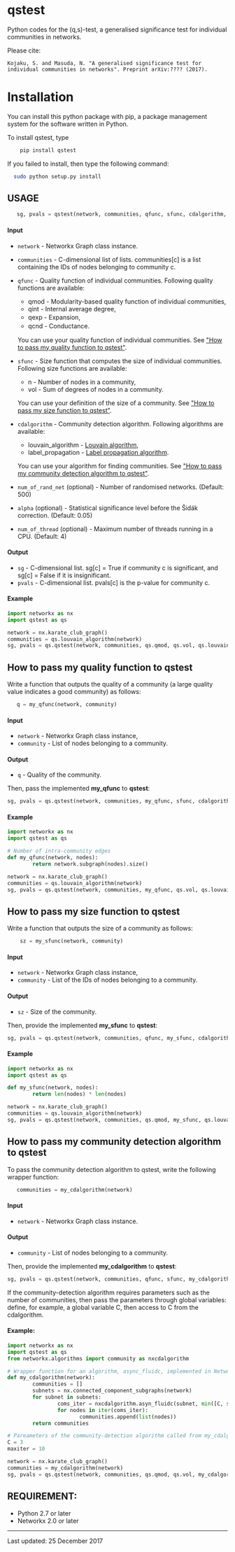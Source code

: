 # qstest
Python codes for the (q,s)-test, a generalised significance test for individual communities in networks. 

Please cite:

    Kojaku, S. and Masuda, N. "A generalised significance test for individual communities in networks". Preprint arXiv:???? (2017).

# Installation
  You can install this python package with pip, a package management system for the software written in Python.
  
  To install qstest, type

```bash 
    pip install qstest
```

  If you failed to install, then type the following command: 
	
  
```bash 
  sudo python setup.py install
```
  

## USAGE
 
 ```python
    sg, pvals = qstest(network, communities, qfunc, sfunc, cdalgorithm, num_of_rand_net = 500, alpha = 0.05, num_of_thread = 2)
 ```
 
#### Input 
* `network` - Networkx Graph class instance.
* `communities` - C-dimensional list of lists. communities[c] is a list containing the IDs of nodes belonging to community c.
* `qfunc` - Quality function of individual communities. Following quality functions are available:
    * qmod - Modularity-based quality function of individual communities, 
    * qint - Internal average degree, 
    * qexp - Expansion,　　
    * qcnd - Conductance.　

  You can use your quality function of individual communities. See ["How to pass my quality function to qstest"](#how-to-pass-my-quality-function-to-qstest).

 * `sfunc`  - Size function that computes the size of individual communities. Following size functions are available:
    * n - Number of nodes in a community, 
    * vol - Sum of degrees of nodes in a community.
    
    You can use your definition of the size of a community. See ["How to pass my size function to qstest"](#how-to-pass-my-size-function-to-qstest).
   
 * `cdalgorithm` - Community detection algorithm. Following algorithms are available:
    * louvain_algorithm - [Louvain algorithm](http://perso.crans.org/aynaud/communities/index.html),
    * label_propagation - [Label propagation algorithm](https://networkx.github.io/documentation/stable/reference/algorithms/generated/networkx.algorithms.community.asyn_lpa.asyn_lpa_communities.html#networkx.algorithms.community.asyn_lpa.asyn_lpa_communities).

    You can use your algorithm for finding communities. See ["How to pass my community detection algorithm to qstest"](#how-to-pass-my-community-detection-algorithm-to-qstest).
 
 * `num_of_rand_net` (optional)  - Number of randomised networks. (Default: 500)
 * `alpha` (optional)  - Statistical significance level before the Šidák correction. (Default: 0.05)
 * `num_of_thread` (optional) - Maximum number of threads running in a CPU. (Default: 4)
  
#### Output
 * `sg` - C-dimensional list. sg[c] = True if community c is significant, and sg[c] = False if it is insignificant. 
 * `pvals` - C-dimensional list. pvals[c] is the p-value for community c. 

#### Example
```python
import networkx as nx
import qstest as qs

network = nx.karate_club_graph()
communities = qs.louvain_algorithm(network)
sg, pvals = qs.qstest(network, communities, qs.qmod, qs.vol, qs.louvain_algorithm)
```

## How to pass my quality function to qstest
Write a function that outputs the quality of a community (a large quality value indicates a good community) as follows:

 ```python
    q = my_qfunc(network, community)
```

#### Input
 * `network` - Networkx Graph class instance, 
 * `community` - List of nodes belonging to a community.

#### Output
  * `q` - Quality of the community.

Then, pass the implemented **my_qfunc** to **qstest**:
```python
sg, pvals = qs.qstest(network, communities, my_qfunc, sfunc, cdalgorithm)
```

#### Example
```python
import networkx as nx
import qstest as qs

# Number of intra-community edges
def my_qfunc(network, nodes):
        return network.subgraph(nodes).size()

network = nx.karate_club_graph()
communities = qs.louvain_algorithm(network)
sg, pvals = qs.qstest(network, communities, my_qfunc, qs.vol, qs.louvain_algorithm)
```

## How to pass my size function to qstest 
Write a function that outputs the size of a community as follows:

```python
    sz = my_sfunc(network, community)
```

#### Input
 * `network` - Networkx Graph class instance, 
 * `community` - List of the IDs of nodes belonging to a community.

#### Output
  * `sz` - Size of the community.

Then, provide the implemented **my_sfunc** to **qstest**:
```python
sg, pvals = qs.qstest(network, communities, qfunc, my_sfunc, cdalgorithm)
```  

#### Example
```python
import networkx as nx
import qstest as qs

def my_sfunc(network, nodes):
        return len(nodes) * len(nodes)

network = nx.karate_club_graph()
communities = qs.louvain_algorithm(network)
sg, pvals = qs.qstest(network, communities, qs.qmod, my_sfunc, qs.louvain_algorithm)
```

## How to pass my community detection algorithm to qstest
To pass the community detection algorithm to qstest, write the following wrapper function:
 
 ```python
    communities = my_cdalgorithm(network)
 ```
    
#### Input 
 * `network` - Networkx Graph class instance. 

#### Output
 * `community` - List of nodes belonging to a community.

Then, provide the implemented **my_cdalgorithm** to **qstest**:
```python
sg, pvals = qs.qstest(network, communities, qfunc, sfunc, my_cdalgorithm)
```  

If the community-detection algorithm requires parameters such as the number of communities, then pass the parameters through global variables: define, for example, a global variable C, then access to C from the cdalgorithm.
  
#### Example:
```python
import networkx as nx
import qstest as qs
from networkx.algorithms import community as nxcdalgorithm

# Wrapper function for an algorithm, async_fluidc, implemented in Networkx 2.0
def my_cdalgorithm(network):
        communities = []
        subnets = nx.connected_component_subgraphs(network)
        for subnet in subnets:
                coms_iter = nxcdalgorithm.asyn_fluidc(subnet, min([C, subnet.order()]), maxiter)
                for nodes in iter(coms_iter):
                       communities.append(list(nodes))
        return communities

# Pareameters of the community-detection algorithm called from my_cdalgorithm
C = 3
maxiter = 10

network = nx.karate_club_graph()
communities = my_cdalgorithm(network)
sg, pvals = qs.qstest(network, communities, qs.qmod, qs.vol, my_cdalgorithm)
```

## REQUIREMENT: 
* Python 2.7 or later
* Networkx 2.0 or later
--- 
Last updated: 25 December 2017


